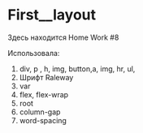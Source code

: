 # First__layout
Здесь находится Home Work #8

Использовала:
1. div, p , h, img, button,a, img, hr, ul,
2. Шрифт Raleway
3. var
4. flex, flex-wrap
5. root
6. column-gap
7. word-spacing
